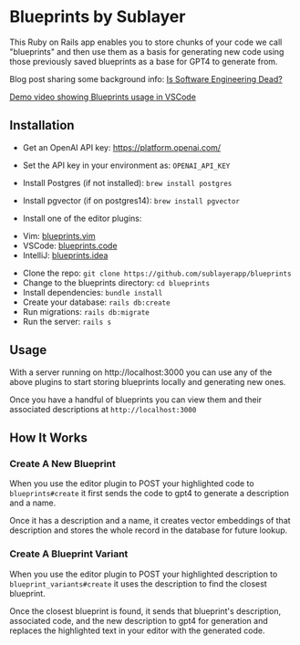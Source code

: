 # Blueprints by Sublayer

This Ruby on Rails app enables you to store chunks of your code we call
"blueprints" and then use them as a basis for generating new code using those
previously saved blueprints as a base for GPT4 to generate from.

Blog post sharing some background info: [Is Software Engineering Dead?](https://www.sublayer.com/blog/posts/is-software-engineering-dead)

[Demo video showing Blueprints usage in VSCode](https://www.loom.com/share/727e449a764e4362b28a74460db84655)

## Installation

* Get an OpenAI API key: https://platform.openai.com/
* Set the API key in your environment as: `OPENAI_API_KEY`

* Install Postgres (if not installed): `brew install postgres`
* Install pgvector (if on postgres14): `brew install pgvector`

* Install one of the editor plugins:
- Vim: [blueprints.vim](https://github.com/sublayerapp/blueprints.vim)
- VSCode: [blueprints.code](https://github.com/sublayerapp/blueprints.code)
- IntelliJ: [blueprints.idea](https://github.com/sublayerapp/blueprints.idea)

* Clone the repo: `git clone https://github.com/sublayerapp/blueprints`
* Change to the blueprints directory: `cd blueprints`
* Install dependencies: `bundle install`
* Create your database: `rails db:create`
* Run migrations: `rails db:migrate`
* Run the server: `rails s`

## Usage

With a server running on http://localhost:3000 you can use any of the above
plugins to start storing blueprints locally and generating new ones.

Once you have a handful of blueprints you can view them and their associated
descriptions at `http://localhost:3000`


## How It Works

### Create A New Blueprint

When you use the editor plugin to POST your highlighted code to `blueprints#create` it first sends the code
to gpt4 to generate a description and a name.

Once it has a description and a name, it creates vector embeddings of that
description and stores the whole record in the database for future lookup.


### Create A Blueprint Variant

When you use the editor plugin to POST your highlighted description to
`blueprint_variants#create` it uses the description to find the closest
blueprint.

Once the closest blueprint is found, it sends that blueprint's description,
associated code, and the new description to gpt4 for generation and replaces the
highlighted text in your editor with the generated code.
